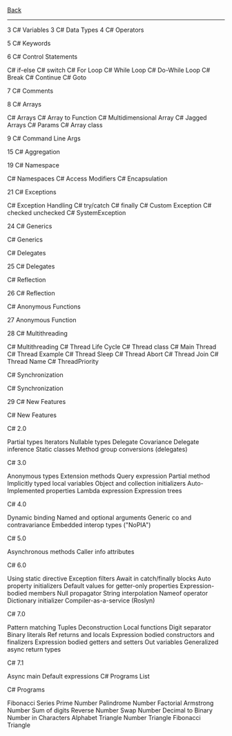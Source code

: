 
[Back](../readme.md)

---

3 C# Variables
3 C# Data Types
4 C# Operators

5 C# Keywords

6 C# Control Statements

 C# if-else
 C# switch
 C# For Loop
 C# While Loop
 C# Do-While Loop
 C# Break
 C# Continue
 C# Goto

7 C# Comments


8 C# Arrays

C# Arrays
C# Array to Function
C# Multidimensional Array
C# Jagged Arrays
C# Params
C# Array class

9 C# Command Line Args

15 C# Aggregation
 
19 C# Namespace

C# Namespaces
C# Access Modifiers
C# Encapsulation

21 C# Exceptions

C# Exception Handling
C# try/catch
C# finally
C# Custom Exception
C# checked unchecked
C# SystemException


24 C# Generics

C# Generics

C# Delegates

25 C# Delegates

C# Reflection

26 C# Reflection

C# Anonymous Functions

27 Anonymous Function

28 C# Multithreading

C# Multithreading
C# Thread Life Cycle
C# Thread class
C# Main Thread
C# Thread Example
C# Thread Sleep
C# Thread Abort
C# Thread Join
C# Thread Name
C# ThreadPriority

C# Synchronization

C# Synchronization

29 C# New Features

C# New Features

C# 2.0

Partial types
Iterators
Nullable types
Delegate Covariance
Delegate inference
Static classes
Method group conversions (delegates)

C# 3.0

Anonymous types
Extension methods
Query expression
Partial method
Implicitly typed local variables
Object and collection initializers
Auto-Implemented properties
Lambda expression
Expression trees

C# 4.0

Dynamic binding
Named and optional arguments
Generic co and contravariance
Embedded interop types ("NoPIA")

C# 5.0

Asynchronous methods
Caller info attributes

C# 6.0

Using static directive
Exception filters
Await in catch/finally blocks
Auto property initializers
Default values for getter-only properties
Expression-bodied members
Null propagator
String interpolation
Nameof operator
Dictionary initializer
Compiler-as-a-service (Roslyn)

C# 7.0

Pattern matching
Tuples
Deconstruction
Local functions
Digit separator
Binary literals
Ref returns and locals
Expression bodied constructors and finalizers
Expression bodied getters and setters
Out variables
Generalized async return types

C# 7.1

Async main
Default expressions
C# Programs List


C# Programs

Fibonacci Series
Prime Number
Palindrome Number
Factorial
Armstrong Number
Sum of digits
Reverse Number
Swap Number
Decimal to Binary
Number in Characters
Alphabet Triangle
Number Triangle
Fibonacci Triangle